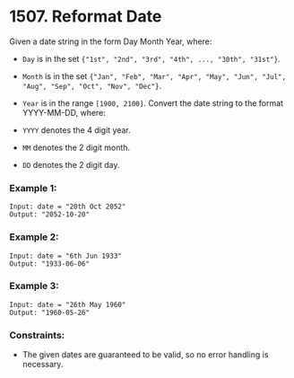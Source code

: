 # 1507. Reformat Date

Given a date string in the form Day Month Year, where:

- `Day` is in the set `{"1st", "2nd", "3rd", "4th", ..., "30th", "31st"}`.
- `Month` is in the set `{"Jan", "Feb", "Mar", "Apr", "May", "Jun", "Jul", "Aug", "Sep", "Oct", "Nov", "Dec"}`.
- `Year` is in the range `[1900, 2100]`.
  Convert the date string to the format YYYY-MM-DD, where:

- `YYYY` denotes the 4 digit year.
- `MM` denotes the 2 digit month.
- `DD` denotes the 2 digit day.

### Example 1:

```
Input: date = "20th Oct 2052"
Output: "2052-10-20"
```

### Example 2:

```
Input: date = "6th Jun 1933"
Output: "1933-06-06"
```

### Example 3:

```
Input: date = "26th May 1960"
Output: "1960-05-26"
```

### Constraints:

- The given dates are guaranteed to be valid, so no error handling is necessary.
